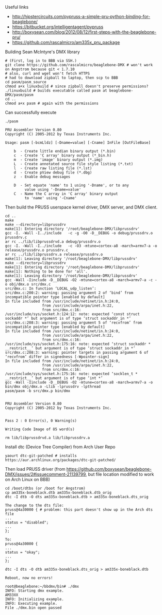 Useful links

 * http://hipstercircuits.com/pypruss-a-simple-pru-python-binding-for-beaglebone/
 * https://bitbucket.org/intelligentagent/pypruss
 * http://boxysean.com/blog/2012/08/12/first-steps-with-the-beaglebone-pru/
 * https://github.com/rascalmicro/am335x_pru_package

Building Sean McIntyre's DMX library

    # (First, log in to BBB via SSH.)
    git clone https://github.com/rascalmicro/beaglebone-DMX # won't work on Angstrom because git < 1.7.10
    # also, curl and wget won't fetch HTTPS
    # had to download zipball to laptop, then scp to BBB
    cd pasm/pasm_source
    chmod a+x linuxbuild # since zipball doesn't preserve permissions?
    ./linuxbuild # builds executable called pasm at beaglebone-DMX/pasm/pasm
    cd ..
    chmod a+x pasm # again with the permissions

Can successfully execute

    ./pasm
    
    PRU Assembler Version 0.80
    Copyright (C) 2005-2012 by Texas Instruments Inc.
    
    Usage: pasm [-bcmLldz] [-Dname=value] [-Cname] InFile [OutFileBase]
    
        b  - Create little endian binary output (*.bin)
        c  - Create 'C array' binary output (*_bin.h)
        m  - Create 'image' binary output (*.img)
        L  - Create annotated source file style listing (*.txt)
        l  - Create raw listing file (*.lst)
        d  - Create pView debug file (*.dbg)
        z  - Enable debug messages
    
        D  - Set equate 'name' to 1 using '-Dname', or to any
             value using '-Dname=value'
        C  - Name the C array in 'C array' binary output
             to 'name' using '-Cname'

Then build the PRUSS userspace kernel driver, DMX server, and DMX client. 

    cd ..
    make
    make --directory=libprussdrv
    make[1]: Entering directory '/root/beaglebone-DMX/libprussdrv'
    gcc -I. -Wall -I../include   -c -g -O0 -D__DEBUG -o debug/prussdrv.o prussdrv.c
    ar rc ../lib/libprussdrvd.a debug/prussdrv.o 
    gcc -I. -Wall -I../include   -c -O3 -mtune=cortex-a8 -march=armv7-a -o release/prussdrv.o prussdrv.c
    ar rc ../lib/libprussdrv.a release/prussdrv.o 
    make[1]: Leaving directory '/root/beaglebone-DMX/libprussdrv'
    make --directory=libprussdrv
    make[1]: Entering directory '/root/beaglebone-DMX/libprussdrv'
    make[1]: Nothing to be done for 'all'.
    make[1]: Leaving directory '/root/beaglebone-DMX/libprussdrv'
    gcc -Wall -Iinclude -D__DEBUG -O2 -mtune=cortex-a8 -march=armv7-a -c -o obj/dmx.o src/dmx.c 
    src/dmx.c: In function ‘LOCAL_udp_listen’:
    src/dmx.c:200:2: warning: passing argument 2 of ‘bind’ from incompatible pointer type [enabled by default]
    In file included from /usr/include/netinet/in.h:24:0,
                     from /usr/include/arpa/inet.h:22,
                     from src/dmx.c:16:
    /usr/include/sys/socket.h:124:12: note: expected ‘const struct sockaddr *’ but argument is of type ‘struct sockaddr_in *’
    src/dmx.c:208:3: warning: passing argument 5 of ‘recvfrom’ from incompatible pointer type [enabled by default]
    In file included from /usr/include/netinet/in.h:24:0,
                     from /usr/include/arpa/inet.h:22,
                     from src/dmx.c:16:
    /usr/include/sys/socket.h:175:16: note: expected ‘struct sockaddr * __restrict__’ but argument is of type ‘struct sockaddr_in *’
    src/dmx.c:208:3: warning: pointer targets in passing argument 6 of ‘recvfrom’ differ in signedness [-Wpointer-sign]
    In file included from /usr/include/netinet/in.h:24:0,
                     from /usr/include/arpa/inet.h:22,
                     from src/dmx.c:16:
    /usr/include/sys/socket.h:175:16: note: expected ‘socklen_t * __restrict__’ but argument is of type ‘int *’
    gcc -Wall -Iinclude -D__DEBUG -O2 -mtune=cortex-a8 -march=armv7-a -o bin/dmx obj/dmx.o -Llib -lprussdrv -lpthread
    pasm/pasm -b src/dmx.p bin/dmx
    
    
    PRU Assembler Version 0.80
    Copyright (C) 2005-2012 by Texas Instruments Inc.
    
    
    Pass 2 : 0 Error(s), 0 Warning(s)
    
    Writing Code Image of 85 word(s)
    
    rm lib/libprussdrvd.a lib/libprussdrv.a

Install dtc (Device Tree Compiler) from Arch User Repo

    yaourt dtc-git-patched # installs https://aur.archlinux.org/packages/dtc-git-patched/

Then load PRUSS driver (from https://github.com/boxysean/beaglebone-DMX/issues/2#issuecomment-21139799, but file location modified to work on Arch Linux on BBB)

    cd /boot/dtbs (or /boot for Angstrom)
    cp am335x-boneblack.dtb am335x-boneblack.dtb_orig
    dtc -I dtb -O dts am335x-boneblack.dtb > am335x-boneblack.dts_orig
    
    The change to the dts file:
    pruss@4a30000 { # problem: this part doesn't show up in the Arch dts file
    ...
    status = "disabled";
    ...
    };
    
    To:
    pruss@4a30000 {
    ...
    status = "okay";
    ...
    };
    
    dtc -I dts -O dtb am335x-boneblack.dts_orig > am335x-boneblack.dtb
    
    Reboot, now no errors!
    
    root@beaglebone:~/bbdmx/bin# ./dmx
    INFO: Starting dmx example.
    AM33XX
    INFO: Initializing example.
    INFO: Executing example.
    File ./dmx.bin open passed
